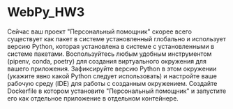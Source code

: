 # WebPy_HW3

Сейчас ваш проект "Персональный помощник" скорее всего существует как пакет в системе установленный глобально и использует версию Python, которая установлена в системе с установленными в системе пакетами. Воспользуйтесь любым удобным инструментом (pipenv, conda, poetry) для создания виртуального окружения для вашего приложения. Зафиксируйте версию Python в этом окружении (укажите явно какой Python следует использовать) и настройте ваше рабочую среду (IDE) для работы с созданным окружением.
Создайте Dockerfile в котором установите "Персональный помощник" и запустите его как отдельное приложение в отдельном контейнере.
